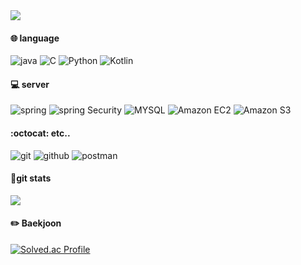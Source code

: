 <img src="https://capsule-render.vercel.app/api?type=rect&color=auto&height=200&section=header&text=Mintaek's%20Github!&fontSize=90">

#### :globe_with_meridians: language
![java](https://img.shields.io/badge/Java-3776AB?style=flat&logo=Java&logoColor=white)
![C](https://img.shields.io/badge/C-A8B9CC?style=flat&logo=c&logoColor=white)
![Python](https://img.shields.io/badge/Python-3776AB?style=flat&logo=Python&logoColor=white)
![Kotlin](https://img.shields.io/badge/Kotlin-7F52FF?style=flat&logo=Kotlin&logoColor=white)

#### 💻 server
![spring](https://img.shields.io/badge/Spring_Boot-6DB33F?style=flat&logo=SpringBoot&logoColor=white)
![spring Security](https://img.shields.io/badge/Spring_Security-6DB33F?style=flat&logo=SpringSecurity&logoColor=white)
![MYSQL](https://img.shields.io/badge/MySQL-4479A1?style=flat&logo=MySQL&logoColor=white)
![Amazon EC2](https://img.shields.io/badge/Amazon_EC2-FF9900?style=flat&logo=AmazonEC2&logoColor=white)
![Amazon S3](https://img.shields.io/badge/Amazon_S3-569A31?style=flat&logo=AmazonS3&logoColor=white)

#### :octocat: etc..
![git](https://img.shields.io/badge/Git-F05032?style=flat&logo=Git&logoColor=white)
![github](https://img.shields.io/badge/GitHub-181717?style=flat&logo=GitHub&logoColor=white)
![postman](https://img.shields.io/badge/PostMan-FF6C37?style=flat&logo=Postman&logoColor=white)


#### 🏃git stats
<img src="https://github-readme-stats.vercel.app/api?username=mintaek22&show_icons=true">

#### :pencil2: Baekjoon
[![Solved.ac Profile](http://mazassumnida.wtf/api/generate_badge?boj=viva99)](https://solved.ac/viva99)
